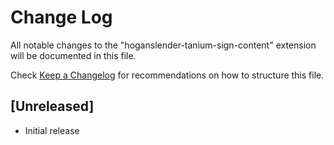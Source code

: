 # Change Log

All notable changes to the "hoganslender-tanium-sign-content" extension will be documented in this file.

Check [Keep a Changelog](http://keepachangelog.com/) for recommendations on how to structure this file.

## [Unreleased]

- Initial release